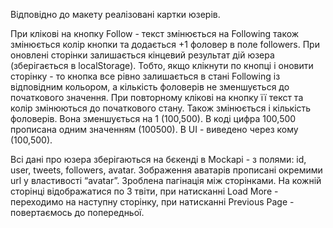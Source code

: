 Відповідно до макету реалізовані картки юзерів.

При клікові на кнопку Follow - текст змінюється на Following також змінюється колір кнопки та додається +1 фоловер в поле followers.
При оновлені сторінки залишається кінцевий результат дій юзера (зберігається в localStorage). 
Тобто, якщо клікнути по кнопці і оновити сторінку - то кнопка все рівно залишається в стані Following із відповідним кольором, а кількість фоловерів не зменшується до початкового значення.
При повторному клікові на кнопку її текст та колір змінюються до початкового стану. Також змінюється і кількість фоловерів. Вона зменшується на 1 (100,500).
В коді цифра 100,500 прописана одним значенням (100500). В UI - виведено через кому (100,500).


Всі дані про юзера зберігаються на бєкенді в Mockapi - з полями: id, user, tweets, followers, avatar.
Зображення аватарів прописані окремими url у властивості “avatar”.
Зроблена пагінація між сторінками. На кожній сторінці відображатися по 3 твіти, при натисканні Load More - переходимо на наступну сторінку, при натисканні Previous Page - повертаємось до попередньої.
